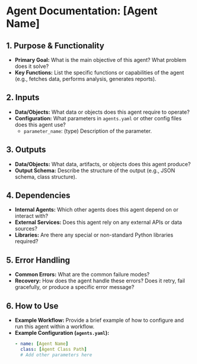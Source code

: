 # Agent Documentation: [Agent Name]

## 1. Purpose & Functionality

*   **Primary Goal:** What is the main objective of this agent? What problem does it solve?
*   **Key Functions:** List the specific functions or capabilities of the agent (e.g., fetches data, performs analysis, generates reports).

## 2. Inputs

*   **Data/Objects:** What data or objects does this agent require to operate?
*   **Configuration:** What parameters in `agents.yaml` or other config files does this agent use?
    *   `parameter_name`: (type) Description of the parameter.

## 3. Outputs

*   **Data/Objects:** What data, artifacts, or objects does this agent produce?
*   **Output Schema:** Describe the structure of the output (e.g., JSON schema, class structure).

## 4. Dependencies

*   **Internal Agents:** Which other agents does this agent depend on or interact with?
*   **External Services:** Does this agent rely on any external APIs or data sources?
*   **Libraries:** Are there any special or non-standard Python libraries required?

## 5. Error Handling

*   **Common Errors:** What are the common failure modes?
*   **Recovery:** How does the agent handle these errors? Does it retry, fail gracefully, or produce a specific error message?

## 6. How to Use

*   **Example Workflow:** Provide a brief example of how to configure and run this agent within a workflow.
*   **Example Configuration (`agents.yaml`):**
    ```yaml
    - name: [Agent Name]
      class: [Agent Class Path]
      # Add other parameters here
    ```